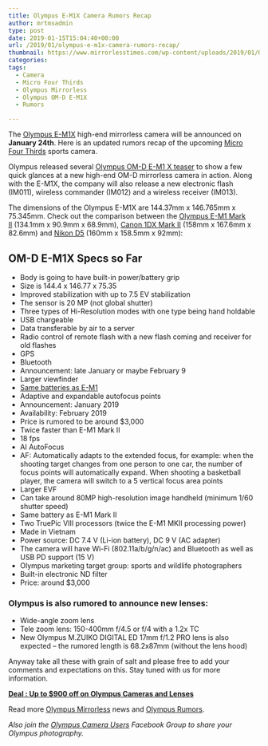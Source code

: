 ```yaml
---
title: Olympus E-M1X Camera Rumors Recap
author: mrtmsadmin
type: post
date: 2019-01-15T15:04:40+00:00
url: /2019/01/olympus-e-m1x-camera-rumors-recap/
thumbnail: https://www.mirrorlesstimes.com/wp-content/uploads/2019/01/Olympus-E-M1X-camera-rumors-recap.jpg
categories:
tags:
  - Camera
  - Micro Four Thirds
  - Olympus Mirrorless
  - Olympus OM-D E-M1X
  - Rumors

---
```

The <a href="https://www.mirrorlesstimes.com/tags/olympus-om-d-e-m1x/" data-wpel-link="internal">Olympus E-M1X</a> high-end mirrorless camera will be announced on **January 24th**. Here is an updated rumors recap of the upcoming <a href="https://www.mirrorlesstimes.com/tags/micro-four-thirds/" target="_blank" rel="noopener">Micro Four Thirds</a> sports camera.

Olympus released several <a href="https://www.dailycameranews.com/2019/01/olympus-released-second-om-d-e-m1x-teaser/" target="_blank" rel="noopener">Olympus OM-D E-M1 X teaser</a> to show a few quick glances at a new high-end OM-D mirrorless camera in action. Along with the E-M1X, the company will also release a new electronic flash (IM011), wireless commander (IM012) and a wireless receiver (IM013).

The dimensions of the Olympus E-M1X are 144.37mm x 146.765mm x 75.345mm. Check out the comparison between the <a href="https://www.adorama.com/iomem1m2.html?kbid=68292" target="_blank" rel="noopener">Olympus E-M1 Mark II</a> (134.1mm x 90.9mm x 68.9mm), <a href="https://www.adorama.com/ica1dxm2.html?kbid=68292" target="_blank" rel="noopener">Canon 1DX Mark II</a> (158mm x 167.6mm x 82.6mm) and <a href="https://www.adorama.com/inkd5x.html?kbid=68292" target="_blank" rel="noopener">Nikon D5</a> (160mm x 158.5mm x 92mm):<!--more-->

## OM-D E-M1X Specs so Far

  * Body is going to have built-in power/battery grip
  * Size is 144.4 x 146.77 x 75.35
  * Improved stabilization with up to 7.5 EV stabilization
  * The sensor is 20 MP (not global shutter)
  * Three types of Hi-Resolution modes with one type being hand holdable
  * USB chargeable
  * Data transferable by air to a server
  * Radio control of remote flash with a new flash coming and receiver for old flashes
  * GPS
  * Bluetooth
  * Announcement: late January or maybe February 9
  * Larger viewfinder
  * <a href="https://www.bhphotovideo.com/c/product/1294144-REG/olympus_v6200780j000_blh_1_lithium_ion_battery.html/BI/20175/KBID/14249/" target="_blank" rel="noopener">Same batteries as E-M1</a>
  * Adaptive and expandable autofocus points
  * Announcement: January 2019
  * Availability: February 2019
  * Price is rumored to be around $3,000
  * Twice faster than E-M1 Mark II
  * 18 fps
  * AI AutoFocus
  * AF: Automatically adapts to the extended focus, for example: when the shooting target changes from one person to one car, the number of focus points will automatically expand. When shooting a basketball player, the camera will switch to a 5 vertical focus area points
  * Larger EVF
  * Can take around 80MP high-resolution image handheld (minimum 1/60 shutter speed)
  * Same battery as E-M1 Mark II
  * Two TruePic VIII processors (twice the E-M1 MKII processing power)
  * Made in Vietnam
  * Power source: DC 7.4 V (Li-ion battery), DC 9 V (AC adapter)
  * The camera will have Wi-Fi (802.11a/b/g/n/ac) and Bluetooth as well as  USB PD support (15 V)
  * Olympus marketing target group: sports and wildlife photographers
  * Built-in electronic ND filter
  * Price: around $3,000

### Olympus is also rumored to announce new lenses:

  * Wide-angle zoom lens
  * Tele zoom lens: 150-400mm f/4.5 or f/4 with a 1.2x TC
  * New Olympus M.ZUIKO DIGITAL ED 17mm f/1.2 PRO lens is also expected &#8211; the rumored length is 68.2x87mm (without the lens hood)

Anyway take all these with grain of salt and please free to add your comments and expectations on this. Stay tuned with us for more information.

[**Deal : Up to $900 off on Olympus Cameras and Lenses**][1]

Read more [Olympus Mirrorless][2] news and <a href="https://www.dailycameranews.com/tag/olympus-rumors/" target="_blank" rel="noopener">Olympus Rumors</a>.

_Also join the <a class="ext-link" title="" href="https://www.facebook.com/groups/858035244291979/" target="_blank" rel="external nofollow noopener">Olympus Camera Users</a> Facebook Group to share your Olympus photography._

 [1]: https://www.dailycameranews.com/2018/11/deal-up-to-900-off-on-olympus-cameras-and-lenses/
 [2]: https://www.mirrorlesstimes.com/tags/olympus-mirrorless/